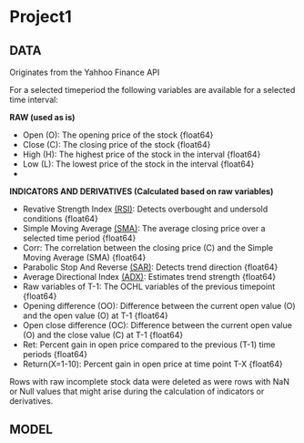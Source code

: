# Project1

DATA
---
Originates from the Yahhoo Finance API

For a selected timeperiod the following variables are available for a selected time interval:

**RAW (used as is)**

- Open (O): The opening price of the stock {float64}
- Close (C): The closing price of the stock {float64}
- High (H): The highest price of the stock in the interval {float64} 
- Low (L): The lowest price of the stock in the interval {float64}
- 
**INDICATORS AND DERIVATIVES (Calculated based on raw variables)**

- Revative Strength Index [(RSI)](https://www.investopedia.com/terms/r/rsi.asp): Detects overbought and undersold conditions {float64}
- Simple Moving Average [(SMA)](https://www.investopedia.com/terms/s/sma.asp): The average closing price over a selected time period {float64}
- Corr: The correlation between the closing price (C) and the Simple Moving Average (SMA) {float64}
- Parabolic Stop And Reverse [(SAR)](https://www.investopedia.com/terms/p/parabolicindicator.asp): Detects trend direction {float64}
- Average Directional Index [(ADX)](https://www.investopedia.com/terms/w/wilders-dmi-adx.asp): Estimates trend strength {float64}
- Raw variables of T-1: The OCHL variables of the previous timepoint {float64}
- Opening difference (OO): Difference between the current open value (O) and the open value (O) at T-1 {float64}
- Open close difference (OC): Difference between the current open value (O) and the close value (C) at T-1 {float64}
- Ret: Percent gain in open price compared to the previous (T-1) time periods {float64}
- Return(X=1-10): Percent gain in open price at time point T-X {float64}
  
Rows with raw incomplete stock data were deleted as were rows with NaN or Null values that might arise during the calculation of indicators or derivatives.

MODEL
---
